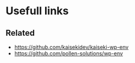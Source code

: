 # Usefull links

## Related

- https://github.com/kaisekidev/kaiseki-wp-env
- https://github.com/pollen-solutions/wp-env

